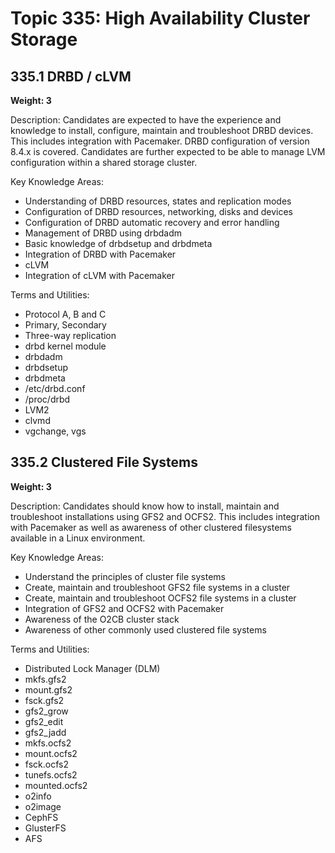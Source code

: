 # Topic 335: High Availability Cluster Storage

## 335.1 DRBD / cLVM

**Weight: 3**

Description: Candidates are expected to have the experience and knowledge to install, configure, maintain and troubleshoot DRBD devices. This includes integration with Pacemaker. DRBD configuration of version 8.4.x is covered. Candidates are further expected to be able to manage LVM configuration within a shared storage cluster.

Key Knowledge Areas:

- Understanding of DRBD resources, states and replication modes
- Configuration of DRBD resources, networking, disks and devices
- Configuration of DRBD automatic recovery and error handling
- Management of DRBD using drbdadm
- Basic knowledge of drbdsetup and drbdmeta
- Integration of DRBD with Pacemaker
- cLVM
- Integration of cLVM with Pacemaker

Terms and Utilities:

- Protocol A, B and C
- Primary, Secondary
- Three-way replication
- drbd kernel module
- drbdadm
- drbdsetup
- drbdmeta
- /etc/drbd.conf
- /proc/drbd
- LVM2
- clvmd
- vgchange, vgs


## 335.2 Clustered File Systems

**Weight: 3**

Description: Candidates should know how to install, maintain and troubleshoot installations using GFS2 and OCFS2. This includes integration with Pacemaker as well as awareness of other clustered filesystems available in a Linux environment.

Key Knowledge Areas:

- Understand the principles of cluster file systems
- Create, maintain and troubleshoot GFS2 file systems in a cluster
- Create, maintain and troubleshoot OCFS2 file systems in a cluster
- Integration of GFS2 and OCFS2 with Pacemaker
- Awareness of the O2CB cluster stack
- Awareness of other commonly used clustered file systems

Terms and Utilities:

- Distributed Lock Manager (DLM)
- mkfs.gfs2
- mount.gfs2
- fsck.gfs2
- gfs2_grow
- gfs2_edit
- gfs2_jadd
- mkfs.ocfs2
- mount.ocfs2
- fsck.ocfs2
- tunefs.ocfs2
- mounted.ocfs2
- o2info
- o2image
- CephFS
- GlusterFS
- AFS
